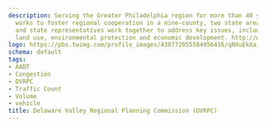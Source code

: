 ```yaml
---
description: Serving the Greater Philadelphia region for more than 40 years, DVRPC
  works to foster regional cooperation in a nine-county, two state area. City, county
  and state representatives work together to address key issues, including transportation,
  land use, environmental protection and economic development. http://www.dvrpc.org/
logo: https://pbs.twimg.com/profile_images/438772055584956416/qNXuEkXa_400x400.png
schema: default
tags:
- AADT
- Congestion
- DVRPC
- Traffic Count
- Volume
- vehicle
title: Delaware Valley Regional Planning Commission (DVRPC)
---
```


